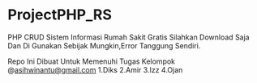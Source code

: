 # ProjectPHP_RS
PHP CRUD Sistem Informasi Rumah Sakit Gratis Silahkan Download Saja Dan Di Gunakan Sebijak Mungkin,Error Tanggung Sendiri.

Repo Ini Dibuat Untuk Memenuhi Tugas Kelompok @asihwinantu@gmail.com
1.Diks
2.Amir
3.Izz
4.Ojan

